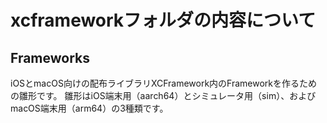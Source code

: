 # xcframeworkフォルダの内容について
## Frameworks

iOSとmacOS向けの配布ライブラリXCFramework内のFrameworkを作るための雛形です。
雛形はiOS端末用（aarch64）とシミュレータ用（sim）、およびmacOS端末用（arm64）の3種類です。

